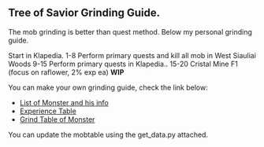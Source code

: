 Tree of Savior Grinding Guide.
---
The mob grinding is better than quest method.
Below my personal grinding guide.

Start in Klapedia.
1-8 Perform primary quests and kill all mob in West Siauliai Woods
9-15 Perform primary quests in Klapedia..
15-20 Cristal Mine F1 (focus on raflower, 2% exp ea)
**WIP**

You can make your own grinding guide, check the link below:
- [List of Monster and his info](https://github.com/Mirio/tos-mobgrind/blob/master/mobtable.md)
- [Experience Table](https://github.com/Mirio/tos-mobgrind/blob/master/exptable.md)
- [Grind Table of Monster](https://github.com/Mirio/tos-mobgrind/blob/master/grindtable.md)

You can update the mobtable using the get_data.py attached.
